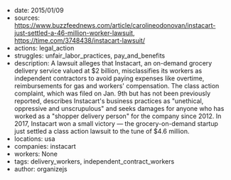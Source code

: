- date: 2015/01/09
- sources: https://www.buzzfeednews.com/article/carolineodonovan/instacart-just-settled-a-46-million-worker-lawsuit, https://time.com/3748438/instacart-lawsuit/
- actions: legal_action
- struggles: unfair_labor_practices, pay_and_benefits
- description: A lawsuit alleges that Instacart, an on-demand grocery delivery service valued at $2 billion, misclassifies its workers as independent contractors to avoid paying expenses like overtime, reimbursements for gas and workers' compensation. The class action complaint, which was filed on Jan. 9th but has not been previously reported, describes Instacart's business practices as "unethical, oppressive and unscrupulous" and seeks damages for anyone who has worked as a "shopper delivery person" for the company since 2012. In 2017, Instacart won a small victory — the grocery-on-demand startup just settled a class action lawsuit to the tune of $4.6 million.
- locations: usa
- companies: instacart
- workers: None
- tags: delivery_workers, independent_contract_workers
- author: organizejs
